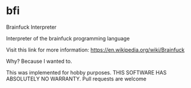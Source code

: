 # bfi
Brainfuck Interpreter

Interpreter of the brainfuck programming language

Visit this link for more information: https://en.wikipedia.org/wiki/Brainfuck

Why?
Because I wanted to. 

This was implemented for hobby purposes. THIS SOFTWARE HAS ABSOLUTELY NO WARRANTY.
Pull requests are welcome

